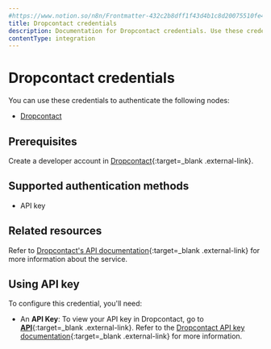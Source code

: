 ```yaml
---
#https://www.notion.so/n8n/Frontmatter-432c2b8dff1f43d4b1c8d20075510fe4
title: Dropcontact credentials
description: Documentation for Dropcontact credentials. Use these credentials to authenticate Dropcontact in n8n, a workflow automation platform.
contentType: integration
---
```


# Dropcontact credentials

You can use these credentials to authenticate the following nodes:

- [Dropcontact](/integrations/builtin/app-nodes/n8n-nodes-base.dropcontact/)

## Prerequisites

Create a developer account in [Dropcontact](https://app.dropcontact.com/signup){:target=_blank .external-link}.

## Supported authentication methods

- API key

## Related resources

Refer to [Dropcontact's API documentation](https://developer.dropcontact.com/){:target=_blank .external-link} for more information about the service.

## Using API key

To configure this credential, you'll need:

- An **API Key**: To view your API key in Dropcontact, go to [**API**](https://app.dropcontact.com/api){:target=_blank .external-link}. Refer to the [Dropcontact API key documentation](https://support.dropcontact.com/article/237-how-to-use-the-dropcontact-api-key){:target=_blank .external-link} for more information.

